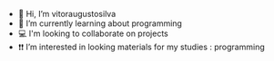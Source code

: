- 👋 Hi, I’m vitoraugustosilva
- 🌱 I’m currently learning about programming
- 💻 I'm looking to collaborate on projects
- ❗❗ I’m interested in looking materials for my studies : programming
<!---
**vitoraugustosilva/vitoraugustosilva** is a ✨ _special_ ✨ repository because its `README.md` (this file) appears on your GitHub profile.
You can click the Preview link to take a look at your changes
--->

